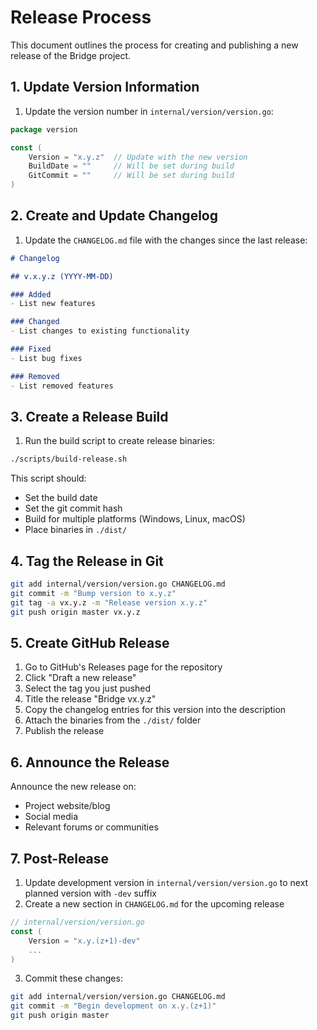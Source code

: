 # Release Process

This document outlines the process for creating and publishing a new release of the Bridge project.

## 1. Update Version Information

1. Update the version number in `internal/version/version.go`:

```go
package version

const (
    Version = "x.y.z"  // Update with the new version
    BuildDate = ""     // Will be set during build
    GitCommit = ""     // Will be set during build
)
```

## 2. Create and Update Changelog

1. Update the `CHANGELOG.md` file with the changes since the last release:

```markdown
# Changelog

## v.x.y.z (YYYY-MM-DD)

### Added
- List new features

### Changed
- List changes to existing functionality

### Fixed
- List bug fixes

### Removed
- List removed features
```

## 3. Create a Release Build

1. Run the build script to create release binaries:

```bash
./scripts/build-release.sh
```

This script should:
- Set the build date
- Set the git commit hash
- Build for multiple platforms (Windows, Linux, macOS)
- Place binaries in `./dist/`

## 4. Tag the Release in Git

```bash
git add internal/version/version.go CHANGELOG.md
git commit -m "Bump version to x.y.z"
git tag -a vx.y.z -m "Release version x.y.z"
git push origin master vx.y.z
```

## 5. Create GitHub Release

1. Go to GitHub's Releases page for the repository
2. Click "Draft a new release"
3. Select the tag you just pushed
4. Title the release "Bridge vx.y.z"
5. Copy the changelog entries for this version into the description
6. Attach the binaries from the `./dist/` folder
7. Publish the release

## 6. Announce the Release

Announce the new release on:
- Project website/blog
- Social media
- Relevant forums or communities

## 7. Post-Release

1. Update development version in `internal/version/version.go` to next planned version with `-dev` suffix
2. Create a new section in `CHANGELOG.md` for the upcoming release

```go
// internal/version/version.go
const (
    Version = "x.y.(z+1)-dev"
    ...
)
```

3. Commit these changes:

```bash
git add internal/version/version.go CHANGELOG.md
git commit -m "Begin development on x.y.(z+1)"
git push origin master
```
